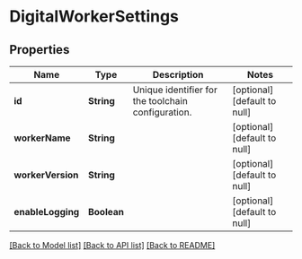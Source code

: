 # DigitalWorkerSettings
## Properties

| Name | Type | Description | Notes |
|------------ | ------------- | ------------- | -------------|
| **id** | **String** | Unique identifier for the toolchain configuration. | [optional] [default to null] |
| **workerName** | **String** |  | [optional] [default to null] |
| **workerVersion** | **String** |  | [optional] [default to null] |
| **enableLogging** | **Boolean** |  | [optional] [default to null] |

[[Back to Model list]](../README.md#documentation-for-models) [[Back to API list]](../README.md#documentation-for-api-endpoints) [[Back to README]](../README.md)

